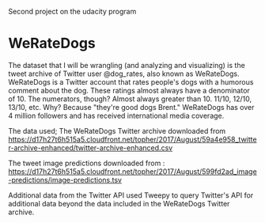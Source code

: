 Second project on the udacity program
# WeRateDogs
The dataset that I will be wrangling (and analyzing and visualizing) is the tweet archive of Twitter user @dog_rates, also known as WeRateDogs.
WeRateDogs is a Twitter account that rates people's dogs with a humorous comment about the dog.
These ratings almost always have a denominator of 10. The numerators, though? Almost always greater than 10. 11/10, 12/10, 13/10, etc.
Why? Because "they're good dogs Brent." WeRateDogs has over 4 million followers and has received international media coverage.

The data used;
The WeRateDogs Twitter archive downloaded from https://d17h27t6h515a5.cloudfront.net/topher/2017/August/59a4e958_twitter-archive-enhanced/twitter-archive-enhanced.csv

The tweet image predictions downloaded from : https://d17h27t6h515a5.cloudfront.net/topher/2017/August/599fd2ad_image-predictions/image-predictions.tsv

Additional data from the Twitter API used Tweepy to query Twitter's API for additional data beyond the data included in the WeRateDogs Twitter archive.
